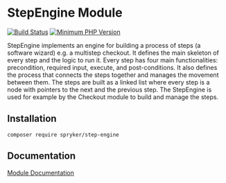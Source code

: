 # StepEngine Module
[![Build Status](https://travis-ci.org/spryker/step-engine.svg)](https://travis-ci.org/spryker/step-engine)
[![Minimum PHP Version](https://img.shields.io/badge/php-%3E%3D%207.2-8892BF.svg)](https://php.net/)

StepEngine implements an engine for building a process of steps (a software wizard) e.g. a multistep checkout. It defines the main skeleton of every step and the logic to run it. Every step has four main functionalities: precondition, required input, execute, and post-conditions. It also defines the process that connects the steps together and manages the movement between them. The steps are built as a linked list where every step is a node with pointers to the next and the previous step. The StepEngine is used for example by the Checkout module to build and manage the steps.

## Installation

```
composer require spryker/step-engine
```

## Documentation

[Module Documentation](https://academy.spryker.com/developing_with_spryker/module_guide/engines/step_engine/step_engine.html)
